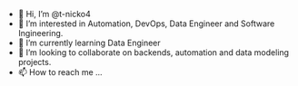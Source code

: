 - 👋 Hi, I’m @t-nicko4
- 👀 I’m interested in Automation, DevOps, Data Engineer and Software Ingineering. 
- 🌱 I’m currently learning Data Engineer
- 💞️ I’m looking to collaborate on backends, automation and data modeling projects.
- 📫 How to reach me ...

<!---
t-nicko4/t-nicko4 is a ✨ special ✨ repository because its `README.md` (this file) appears on your GitHub profile.
You can click the Preview link to take a look at your changes.
--->
